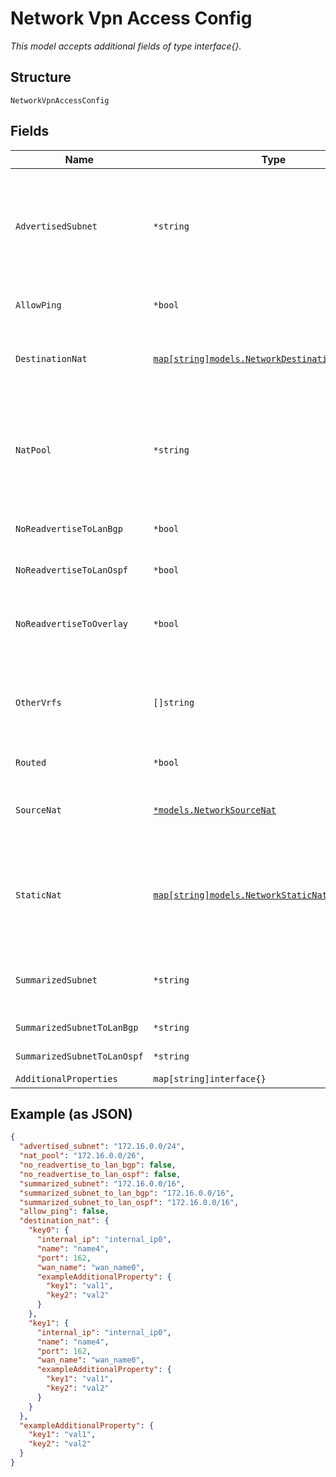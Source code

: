 
# Network Vpn Access Config

*This model accepts additional fields of type interface{}.*

## Structure

`NetworkVpnAccessConfig`

## Fields

| Name | Type | Tags | Description |
|  --- | --- | --- | --- |
| `AdvertisedSubnet` | `*string` | Optional | if `routed`==`true`, whether to advertise an aggregated subnet toward HUB this is useful when there are multiple networks on SPOKE's side |
| `AllowPing` | `*bool` | Optional | whether to allow ping from vpn into this routed network |
| `DestinationNat` | [`map[string]models.NetworkDestinationNatProperty`](../../doc/models/network-destination-nat-property.md) | Optional | Property key may be an IP/Port (i.e. "63.16.0.3:443"), or a port (i.e. ":2222") |
| `NatPool` | `*string` | Optional | if `routed`==`false` (usually at Spoke), but some hosts needs to be reachable from Hub, a subnet is required to create and advertise the route to Hub |
| `NoReadvertiseToLanBgp` | `*bool` | Optional | toward LAN-side BGP peers<br>**Default**: `false` |
| `NoReadvertiseToLanOspf` | `*bool` | Optional | toward LAN-side OSPF peers<br>**Default**: `false` |
| `NoReadvertiseToOverlay` | `*bool` | Optional | toward overlay<br>how HUB should deal with routes it received from Spokes |
| `OtherVrfs` | `[]string` | Optional | by default, the routes are only readvertised toward the same vrf on spoke<br>to allow it to be leaked to other vrfs |
| `Routed` | `*bool` | Optional | whether this network is routable |
| `SourceNat` | [`*models.NetworkSourceNat`](../../doc/models/network-source-nat.md) | Optional | if `routed`==`false` (usually at Spoke), but some hosts needs to be reachable from Hub |
| `StaticNat` | [`map[string]models.NetworkStaticNatProperty`](../../doc/models/network-static-nat-property.md) | Optional | Property key may be an IP Address (i.e. "172.16.0.1"), and IP Address and Port (i.e. "172.16.0.1:8443") or a CIDR (i.e. "172.16.0.12/20") |
| `SummarizedSubnet` | `*string` | Optional | toward overlay<br>how HUB should deal with routes it received from Spokes |
| `SummarizedSubnetToLanBgp` | `*string` | Optional | toward LAN-side BGP peers |
| `SummarizedSubnetToLanOspf` | `*string` | Optional | toward LAN-side OSPF peers |
| `AdditionalProperties` | `map[string]interface{}` | Optional | - |

## Example (as JSON)

```json
{
  "advertised_subnet": "172.16.0.0/24",
  "nat_pool": "172.16.0.0/26",
  "no_readvertise_to_lan_bgp": false,
  "no_readvertise_to_lan_ospf": false,
  "summarized_subnet": "172.16.0.0/16",
  "summarized_subnet_to_lan_bgp": "172.16.0.0/16",
  "summarized_subnet_to_lan_ospf": "172.16.0.0/16",
  "allow_ping": false,
  "destination_nat": {
    "key0": {
      "internal_ip": "internal_ip0",
      "name": "name4",
      "port": 162,
      "wan_name": "wan_name0",
      "exampleAdditionalProperty": {
        "key1": "val1",
        "key2": "val2"
      }
    },
    "key1": {
      "internal_ip": "internal_ip0",
      "name": "name4",
      "port": 162,
      "wan_name": "wan_name0",
      "exampleAdditionalProperty": {
        "key1": "val1",
        "key2": "val2"
      }
    }
  },
  "exampleAdditionalProperty": {
    "key1": "val1",
    "key2": "val2"
  }
}
```

